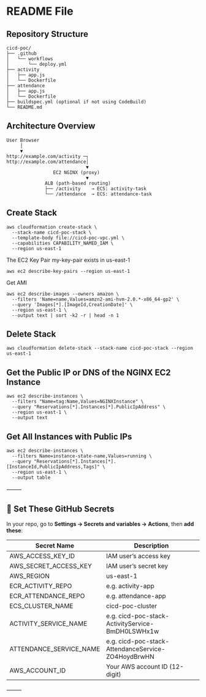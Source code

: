 # README File
## Repository Structure
```
cicd-poc/
├── .github
│   └── workflows
│       └── deploy.yml
├── activity
│   ├── app.js
│   └── Dockerfile
├── attendance
│   ├── app.js
│   └── Dockerfile
├── buildspec.yml (optional if not using CodeBuild)
└── README.md
```
## Architecture Overview
```
User Browser
     │
     ▼
http://example.com/activity ─┐
http://example.com/attendance│
                             ▼
                 EC2 NGINX (proxy)
                             ▼
              ALB (path-based routing)
              ├── /activity    → ECS: activity-task
              └── /attendance  → ECS: attendance-task
```
## Create Stack
```
aws cloudformation create-stack \
  --stack-name cicd-poc-stack \
  --template-body file://cicd-poc-vpc.yml \
  --capabilities CAPABILITY_NAMED_IAM \
  --region us-east-1
```
The EC2 Key Pair my-key-pair exists in us-east-1
```
aws ec2 describe-key-pairs --region us-east-1
```
Get AMI
```
aws ec2 describe-images --owners amazon \
  --filters 'Name=name,Values=amzn2-ami-hvm-2.0.*-x86_64-gp2' \
  --query 'Images[*].[ImageId,CreationDate]' \
  --region us-east-1 \
  --output text | sort -k2 -r | head -n 1
```
## Delete Stack
```
aws cloudformation delete-stack --stack-name cicd-poc-stack --region us-east-1
```
## Get the Public IP or DNS of the NGINX EC2 Instance
```
aws ec2 describe-instances \
  --filters "Name=tag:Name,Values=NGINXInstance" \
  --query "Reservations[*].Instances[*].PublicIpAddress" \
  --region us-east-1 \
  --output text
```
## Get All Instances with Public IPs
```
aws ec2 describe-instances \
  --filters Name=instance-state-name,Values=running \
  --query "Reservations[*].Instances[*].[InstanceId,PublicIpAddress,Tags]" \
  --region us-east-1 \
  --output table
```

⸻

## **🔐 Set These GitHub Secrets**

In your repo, go to **Settings → Secrets and variables → Actions**, then **add these**:

| **Secret Name**         | **Description**                                    |
| ----------------------- | -------------------------------------------------- |
| AWS_ACCESS_KEY_ID       | IAM user’s access key                              |
| AWS_SECRET_ACCESS_KEY   | IAM user’s secret key                              |
| AWS_REGION              | us-east-1                                          |
| ECR_ACTIVITY_REPO       | e.g. activity-app                                  |
| ECR_ATTENDANCE_REPO     | e.g. attendance-app                                |
| ECS_CLUSTER_NAME        | cicd-poc-cluster                                   |
| ACTIVITY_SERVICE_NAME   | e.g. cicd-poc-stack-ActivityService-BmDH0LSWHx1w   |
| ATTENDANCE_SERVICE_NAME | e.g. cicd-poc-stack-AttendanceService-ZO4HoydBrwHN |
| AWS_ACCOUNT_ID          | Your AWS account ID (12-digit)                     |

⸻
